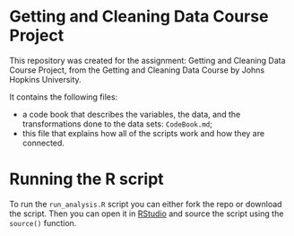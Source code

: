 # Getting and Cleaning Data Course Project

This repository was created for the assignment: Getting and Cleaning Data Course Project, from the Getting and Cleaning Data Course by Johns Hopkins University.

It contains the following files:

* a code book that describes the variables, the data, and the transformations done to the data sets: `CodeBook.md`;
* this file that explains how all of the scripts work and how they are connected.

# Running the R script
To run the `run_analysis.R` script you can either fork the repo or download the script. Then you can open it in [RStudio](https://www.rstudio.com/) and source the script using the `source()` function.
